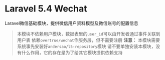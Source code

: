 # Laravel 5.4 Wechat

Laravel微信基础模块，提供微信用户资料模型及微信账号的配置信息

> 本模块不依赖用户模块，数据表里的`user_id`可以由开发者通过事件关联到用户表
> 依赖`overtrue/wechat`作服务层，但不需要注册
> **注意：** 本模块需要系统事先安装好`andersao/l5-repository`模块
> 请不要单独安装本模块，没有什么作用，它的存在是为了给其它模块提供依赖支持

